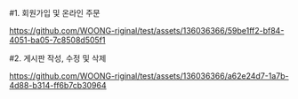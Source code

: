 #1. 회원가입 및 온라인 주문

https://github.com/WOONG-riginal/test/assets/136036366/59be1ff2-bf84-4051-ba05-7c8508d505f1

#2. 게시판 작성, 수정 및 삭제

https://github.com/WOONG-riginal/test/assets/136036366/a62e24d7-1a7b-4d88-b314-ff6b7cb30964
